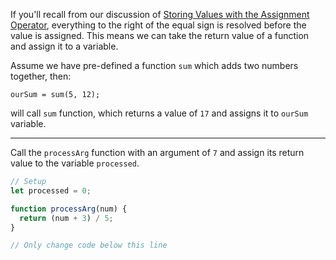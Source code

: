 If you'll recall from our discussion of [Storing Values with the Assignment Operator](https://www.freecodecamp.org/learn/javascript-algorithms-and-data-structures/basic-javascript/storing-values-with-the-assignment-operator), everything to the right of the equal sign is resolved before the value is assigned. This means we can take the return value of a function and assign it to a variable.

Assume we have pre-defined a function `sum` which adds two numbers together, then:

```
ourSum = sum(5, 12);
```

will call `sum` function, which returns a value of `17` and assigns it to `ourSum` variable.

------

Call the `processArg` function with an argument of `7` and assign its return value to the variable `processed`.

```js
// Setup
let processed = 0;

function processArg(num) {
  return (num + 3) / 5;
}

// Only change code below this line
```

